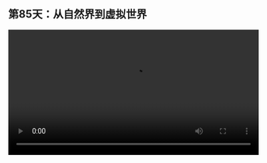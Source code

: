 ## 第85天：从自然界到虚拟世界

<video width="100%" controls controlslist="nodownload nofullscreen noremoteplayback" disablePictureInPicture>
  <source src="https://api.keepwork.com/ts-storage/siteFiles/16601/raw#1600210424445session85.webm" type="video/webm">
  <source src="https://api.keepwork.com/ts-storage/siteFiles/16602/raw#1600210430395session85_small.mp4" type="video/mp4" />
   
  你的浏览器不支持播放
</video>


### 字幕

其实人的成长是一个从物理世界逐渐到虚拟世界的过程。 
在没有计算机之前，虚拟世界一般就是人的精神世界，或者说是我们大脑中的抽象世界。 
如今有了手机，电脑，人们的大部分时间都生活在数字世界中。
这是一个由实入虚的过程。
在这个过程中，有些人沉沦了；有些人依然可以在虚拟世界中保持有事可做。 
相比物理世界中的学校，我们用Paracraft为孩子们在虚拟世界中构建了未来的虚拟校园。 
在这里，孩子们可以一起创建世界，创造任意复杂的虚拟场景。
如同宇宙是由相似的原子构成的，这里的虚拟世界是由方块构成的，你可以随意放大或缩小这些方块。 
不仅如此，孩子们还可以设计会动的模型，制作任意复杂的3D动画。
通过学习编程，孩子们可以在虚拟世界中控制一切的动画，制作出任意复杂的3D作品。
这些个人作品不仅可以马上得到好友的激励，更可以参加各种比赛。 
作品无处不在，作品就是最好的老师。 
建造，动画，编程，竞赛，这里就是我们为孩子打造的创意空间。
这个视频中的全部动画也是100%使用Paracraft制作的。

### 动手练习